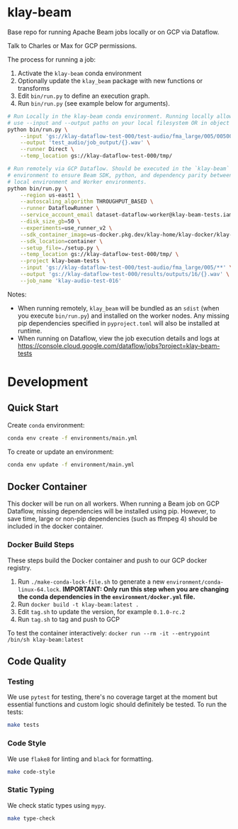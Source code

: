 # klay-beam

Base repo for running Apache Beam jobs locally or on GCP via Dataflow.

Talk to Charles or Max for GCP permissions.

The process for running a job:
1. Activate the `klay-beam` conda environment
1. Optionally update the `klay_beam` package with new functions or transforms
1. Edit `bin/run.py` to define an execution graph.
1. Run `bin/run.py` (see example below for arguments).

```bash
# Run Locally in the klay-beam conda environment. Running locally allows you to
# use --input and --output paths on your local filesystem OR in object storage.
python bin/run.py \
    --input 'gs://klay-dataflow-test-000/test-audio/fma_large/005/00500*.mp3' \
    --output 'test_audio/job_output/{}.wav' \
    --runner Direct \
    --temp_location gs://klay-dataflow-test-000/tmp/
```

```bash
# Run remotely via GCP Dataflow. Should be executed in the `klay-beam` conda
# environment to ensure Beam SDK, python, and dependency parity between the
# local environment and Worker environments.
python bin/run.py \
    --region us-east1 \
    --autoscaling_algorithm THROUGHPUT_BASED \
    --runner DataflowRunner \
    --service_account_email dataset-dataflow-worker@klay-beam-tests.iam.gserviceaccount.com \
    --disk_size_gb=50 \
    --experiments=use_runner_v2 \
    --sdk_container_image=us-docker.pkg.dev/klay-home/klay-docker/klay-beam:0.1.0 \
    --sdk_location=container \
    --setup_file=./setup.py \
    --temp_location gs://klay-dataflow-test-000/tmp/ \
    --project klay-beam-tests \
    --input 'gs://klay-dataflow-test-000/test-audio/fma_large/005/**' \
    --output 'gs://klay-dataflow-test-000/results/outputs/16/{}.wav' \
    --job_name 'klay-audio-test-016'
```

Notes:

- When running remotely, `klay_beam` will be bundled as an `sdist` (when you execute `bin/run.py`) and installed on the worker nodes. Any missing pip dependencies specified in `pyproject.toml` will also be installed at runtime.
- When running on Dataflow, view the job execution details and logs at  https://console.cloud.google.com/dataflow/jobs?project=klay-beam-tests


# Development
## Quick Start

Create `conda` environment:

```sh
conda env create -f environments/main.yml
```

To create or update an environment:

```sh
conda env update -f environment/main.yml
```

## Docker Container

This docker will be run on all workers. When running a Beam job on GCP Dataflow,
missing dependencies will be installed using pip. However, to save time, large
or non-pip dependencies (such as ffmpeg 4) should be included in the docker
container.

### Docker Build Steps

These steps build the Docker container and push to our GCP docker registry.

1. Run `./make-conda-lock-file.sh` to generate a new `environment/conda-linux-64.lock`. **IMPORTANT: Only run this step when you are changing the conda dependencies in the `environment/docker.yml` file.**
2. Run `docker build -t klay-beam:latest .`
3. Edit `tag.sh` to update the version, for example `0.1.0-rc.2`
4. Run `tag.sh` to tag and push to GCP

To test the container interactively: `docker run --rm -it --entrypoint /bin/sh klay-beam:latest`

## Code Quality
### Testing
We use `pytest` for testing, there's no coverage target at the moment but essential functions and custom logic should definitely be tested. To run the tests:
```sh
make tests
```

### Code Style
We use `flake8` for linting and `black` for formatting.

```sh
make code-style
```

### Static Typing
We check static types using `mypy`.
```sh
make type-check
```
